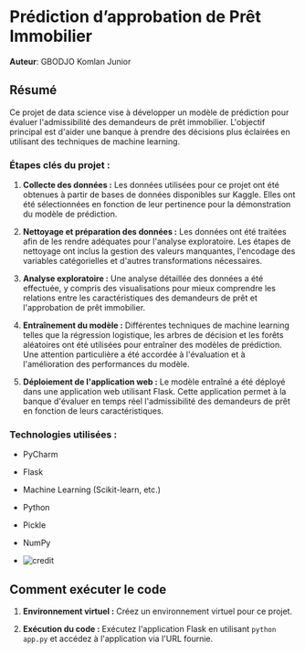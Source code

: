 # Prédiction d’approbation de Prêt Immobilier

**Auteur**: GBODJO Komlan Junior

## Résumé

Ce projet de data science vise à développer un modèle de prédiction pour évaluer l'admissibilité des demandeurs de prêt immobilier. L'objectif principal est d'aider une banque à prendre des décisions plus éclairées en utilisant des techniques de machine learning.

### Étapes clés du projet :

1. **Collecte des données :** Les données utilisées pour ce projet ont été obtenues à partir de bases de données disponibles sur Kaggle. Elles ont été sélectionnées en fonction de leur pertinence pour la démonstration du modèle de prédiction.

2. **Nettoyage et préparation des données :** Les données ont été traitées afin de les rendre adéquates pour l'analyse exploratoire. Les étapes de nettoyage ont inclus la gestion des valeurs manquantes, l'encodage des variables catégorielles et d'autres transformations nécessaires.

3. **Analyse exploratoire :** Une analyse détaillée des données a été effectuée, y compris des visualisations pour mieux comprendre les relations entre les caractéristiques des demandeurs de prêt et l'approbation de prêt immobilier.

4. **Entraînement du modèle :** Différentes techniques de machine learning telles que la régression logistique, les arbres de décision et les forêts aléatoires ont été utilisées pour entraîner des modèles de prédiction. Une attention particulière a été accordée à l'évaluation et à l'amélioration des performances du modèle.

5. **Déploiement de l'application web :** Le modèle entraîné a été déployé dans une application web utilisant Flask. Cette application permet à la banque d'évaluer en temps réel l'admissibilité des demandeurs de prêt en fonction de leurs caractéristiques.

### Technologies utilisées :

- PyCharm
- Flask
- Machine Learning (Scikit-learn, etc.)
- Python
- Pickle
- NumPy

- ![credit](https://github.com/assielking/app_credit/assets/145512245/7b64a726-803e-4409-9db0-d4cd6b1e60ce)


## Comment exécuter le code

1. **Environnement virtuel :** Créez un environnement virtuel pour ce projet.

2. **Exécution du code :** Exécutez l'application Flask en utilisant `python app.py` et accédez à l'application via l'URL fournie.
